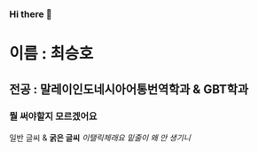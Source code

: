 ### Hi there 👋

<!--
**98SeunghoChoi/98SeunghoChoi** is a ✨ _special_ ✨ repository because its `README.md` (this file) appears on your GitHub profile.

Here are some ideas to get you started:

- 🔭 I’m currently working on ...
- 🌱 I’m currently learning ...
- 👯 I’m looking to collaborate on ...
- 🤔 I’m looking for help with ...
- 💬 Ask me about ...
- 📫 How to reach me: ...
- 😄 Pronouns: ...
- ⚡ Fun fact: ...
-->

# 이름 : 최승호  
## 전공 : 말레이인도네시아어통번역학과 & GBT학과  
### 뭘 써야할지 모르겠어요  

일반 글씨 & **굵은 글씨**
*이탤릭체래요*
_밑줄이 왜 안 생기니_
